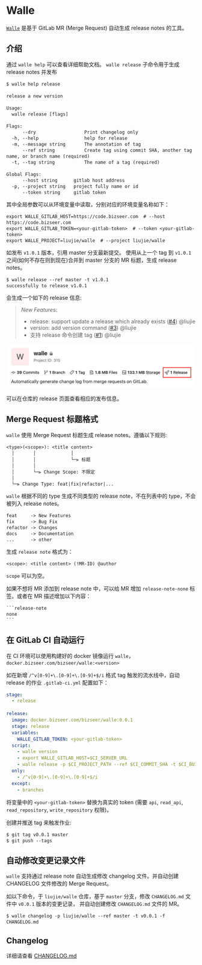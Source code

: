 # Walle

[`Walle`](https://code.bizseer.com/liujie/walle) 是基于 GitLab MR (Merge Request) 自动生成 release notes 的工具。

## 介绍

通过 `walle help` 可以查看详细帮助文档。
`walle release` 子命令用于生成 release notes 并发布

```shell
$ walle help release

release a new version

Usage:
  walle release [flags]

Flags:
      --dry                  Print changelog only
  -h, --help                 help for release
  -m, --message string       The annotation of tag
      --ref string           Create tag using commit SHA, another tag name, or branch name (required)
  -t, --tag string           The name of a tag (required)

Global Flags:
      --host string      gitlab host address
  -p, --project string   project fully name or id
      --token string     gitlab token
```

其中全局参数可以从环境变量中读取，分别对应的环境变量名称如下：

```shell
export WALLE_GITLAB_HOST=https://code.bizseer.com  # --host https://code.bizseer.com
export WALLE_GITLAB_TOKEN=<your-gitlab-token>  # --token <your-gitlab-token>
export WALLE_PROJECT=liujie/walle  # --project liujie/walle
```

如发布 `v1.0.1` 版本，引用 master 分支最新提交。 使用从上一个 tag 到 `v1.0.1` 之间(如何不存在则到现在)合并到 master 分支的 MR 标题，生成 release notes。

```shell
$ walle release --ref master -t v1.0.1
successfully to release v1.0.1
```

会生成一个如下的 release 信息:

>
> _New Features:_
> - release: support update a release which already exists ([#4](https://code.bizseer.com/liujie/walle/-/merge_requests/4)) @liujie
> - version: add version command ([#3](https://code.bizseer.com/liujie/walle/-/merge_requests/3)) @liujie
> - 支持 release 命令创建 tag ([#1](https://code.bizseer.com/liujie/walle/-/merge_requests/1)) @liujie
>

![](./docs/pics/release-entrypoint.png)

可以在仓库的 release 页面查看相应的发布信息。

## Merge Request 标题格式

`walle` 使用 Merge Request 标题生成 release notes。遵循以下规则:

```
<type>(<scope>): <title content>
  │       │             │
  │       │             └─⫸ 标题
  │       │
  │       └─⫸ Change Scope: 不限定
  │
  └─⫸ Change Type: feat|fix|refactor|...
```

`walle` 根据不同的 type 生成不同类型的 release note，不在列表中的 type，不会被列入 release notes。

```
feat     -> New Features
fix      -> Bug Fix
refactor -> Changes
docs     -> Documentation
...      -> other 
```

生成 `release note` 格式为：

```
<scope>: <title content> (!MR-ID) @author
```

`scope` 可以为空。

如果不想将 MR 添加到 release note 中，可以给 MR 增加 `release-note-none` 标签。或者在 MR 描述增加以下内容：

````
```release-note
none
```
````

## 在 GitLab CI 自动运行

在 CI 环境可以使用构建好的 docker 镜像运行 `walle`，`docker.bizseer.com/bizseer/walle:<version>`

如在新增 `/^v[0-9]+\.[0-9]+\.[0-9]+$/i` 格式 tag 触发的流水线中，自动 release 的作业 `.gitlab-ci.yml` 配置如下：

```yaml
stage:
  - release

release:
  image: docker.bizseer.com/bizseer/walle:0.0.1
  stage: release
  variables:
    WALLE_GITLAB_TOKEN: <your-gitlab-token>
  script:
    - walle version
    - export WALLE_GITLAB_HOST=$CI_SERVER_URL
    - walle release -p $CI_PROJECT_PATH --ref $CI_COMMIT_SHA -t $CI_BUILD_TAG
  only:
    - /^v[0-9]+\.[0-9]+\.[0-9]+$/i
  except:
    - branches
```

将变量中的 `<your-gitlab-token>` 替换为真实的 token (需要 `api`, `read_api`, `read_repository`, `write_repository` 权限)。

创建并推送 tag 来触发作业:

```shell
$ git tag v0.0.1 master
$ git push --tags
```

## 自动修改变更记录文件

`walle` 支持通过 release note 自动生成修改 changelog 文件。并自动创建 CHANGELOG 文件修改的 Merge Request。

如以下命令，于 `liujie/walle` 仓库，基于 `master` 分支，修改 `CHANGELOG.md` 文件中 `v0.0.1` 版本的变更记录， 并自动创建修改 `CHANGELOG.md` 文件的 MR。

```shell
$ walle changelog -p liujie/walle --ref master -t v0.0.1 -f CHANGELOG.md
```

## Changelog

详细请查看 [CHANGELOG.md](/CHANGELOG.md)
